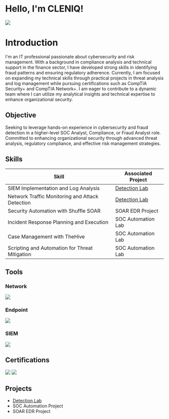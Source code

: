 # Hello, I'm CLENIQ!
<a href="https://linkedin.com/in/cdanes1/"><img src="https://img.shields.io/badge/-LinkedIn-0072b1?&style=for-the-badge&logo=linkedin&logoColor=white" /></a>

# Introduction

I'm an IT professional passionate about cybersecurity and risk management. With a background in compliance analysis and technical support in the finance sector, I have developed strong skills in identifying fraud patterns and ensuring regulatory adherence. Currently, I am focused on expanding my technical skills through practical projects in threat analysis and log management while pursuing certifications such as CompTIA Security+ and CompTIA Network+. I am eager to contribute to a dynamic team where I can utilize my analytical insights and technical expertise to enhance organizational security.

## Objective

Seeking to leverage hands-on experience in cybersecurity and fraud detection in a higher-level SOC Analyst, Compliance, or Fraud Analyst role. Committed to enhancing organizational security through advanced threat analysis, regulatory compliance, and effective risk management strategies.

## Skills

| Skill                                         | Associated Project         |
|-----------------------------------------------|----------------------------|
| SIEM Implementation and Log Analysis          | <a href="https://github.com/cdanescmd/Detection-Lab">Detection Lab</a>|
| Network Traffic Monitoring and Attack Detection | <a href="https://github.com/cdanescmd/Detection-Lab">Detection Lab</a>|
| Security Automation with Shuffle SOAR         | SOAR EDR Project|
| Incident Response Planning and Execution      | SOC Automation Lab|
| Case Management with TheHive                  | SOC Automation Lab|
| Scripting and Automation for Threat Mitigation | SOC Automation Lab|

## Tools

### Network
<div>
    <img src="https://img.shields.io/badge/-Wireshark-1679A7?&style=for-the-badge&logo=Wireshark&logoColor=white" />
</div>

### Endpoint
<div>
    <img src="https://img.shields.io/badge/-Microsoft_Defender_for_Endpoint-00A4EF?&style=for-the-badge&logo=Microsoft&logoColor=white" />
</div>

### SIEM
<div>
    <img src="https://img.shields.io/badge/-Splunk-000000?&style=for-the-badge&logo=Splunk&logoColor=white" />
</div>

## Certifications
<div>
<img src="https://img.shields.io/badge/-Security%2B-FF0000?&style=for-the-badge&logo=CompTIA&logoColor=white" />
<img src="https://img.shields.io/badge/-Network%2B-007ACC?&style=for-the-badge&logo=CompTIA&logoColor=white" />
</div>

## Projects
- <a href="https://github.com/cdanescmd/Detection-Lab">Detection Lab</a>
- SOC Automation Project
- SOAR EDR Project
